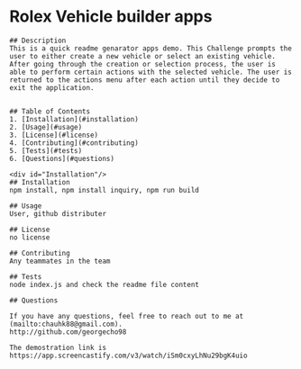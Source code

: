 # Rolex Vehicle builder apps 

    ## Description
    This is a quick readme genarator apps demo. This Challenge prompts the user to either create a new vehicle or select an existing vehicle. After going through the creation or selection process, the user is able to perform certain actions with the selected vehicle. The user is returned to the actions menu after each action until they decide to exit the application. 
    

    ## Table of Contents
    1. [Installation](#installation)
    2. [Usage](#usage)
    3. [License](#license)
    4. [Contributing](#contributing)
    5. [Tests](#tests)
    6. [Questions](#questions)

    <div id="Installation"/>
    ## Installation 
    npm install, npm install inquiry, npm run build

    ## Usage
    User, github distributer

    ## License
    no license

    ## Contributing
    Any teammates in the team

    ## Tests
    node index.js and check the readme file content

    ## Questions
    
    If you have any questions, feel free to reach out to me at (mailto:chauhk88@gmail.com).
    http://github.com/georgecho98

    The demostration link is https://app.screencastify.com/v3/watch/iSm0cxyLhNu29bgK4uio
